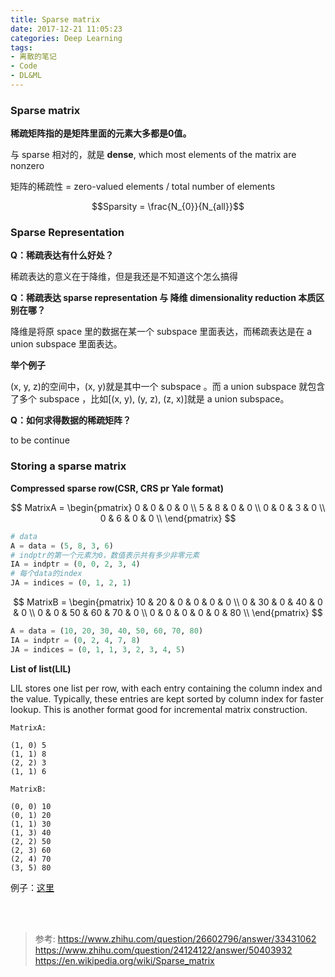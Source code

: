 ```yaml
---
title: Sparse matrix
date: 2017-12-21 11:05:23
categories: Deep Learning
tags:
- 离散的笔记
- Code
- DL&ML
---
```


### Sparse matrix

**稀疏矩阵指的是矩阵里面的元素大多都是0值。**

与 sparse 相对的，就是 **dense**, which most elements of the matrix are nonzero

矩阵的稀疏性 = zero-valued elements / total number of elements

$$Sparsity = \frac{N_{0}}{N_{all}}$$

### Sparse Representation

**Q：稀疏表达有什么好处？**

稀疏表达的意义在于降维，但是我还是不知道这个怎么搞得

**Q：稀疏表达 sparse representation 与 降维 dimensionality reduction 本质区别在哪？**

降维是将原 space 里的数据在某一个 subspace 里面表达，而稀疏表达是在 a union subspace 里面表达。

**举个例子**

(x, y, z)的空间中，(x, y)就是其中一个 subspace 。而 a union subspace 就包含了多个 subspace ，比如[(x, y), (y, z), (z, x)]就是 a union subspace。

**Q：如何求得数据的稀疏矩阵？**

to be continue

### Storing a sparse matrix

**Compressed sparse row(CSR, CRS pr Yale format)**

$$
MatrixA =
\begin{pmatrix}
  0 & 0 & 0 & 0 \\
  5 & 8 & 0 & 0 \\
  0 & 0 & 3 & 0 \\
  0 & 6 & 0 & 0 \\
\end{pmatrix}
$$

```python
# data
A = data = (5, 8, 3, 6)
# indptr的第一个元素为0，数值表示共有多少非零元素
IA = indptr = (0, 0, 2, 3, 4)
# 每个data的index
JA = indices = (0, 1, 2, 1)
```

$$
MatrixB =
\begin{pmatrix}
  10 & 20 & 0 & 0 & 0 & 0 \\
  0 & 30 & 0 & 40 & 0 & 0 \\
  0 & 0 & 50 & 60 & 70 & 0 \\
  0 & 0 & 0 & 0 & 0 & 80 \\
\end{pmatrix}
$$

```python
A = data = (10, 20, 30, 40, 50, 60, 70, 80)
IA = indptr = (0, 2, 4, 7, 8)
JA = indices = (0, 1, 1, 3, 2, 3, 4, 5)
```

**List of list(LIL)**

LIL stores one list per row, with each entry containing the column index and the value. Typically, these entries are kept sorted by column index for faster lookup. This is another format good for incremental matrix construction.

```
MatrixA:

(1, 0) 5
(1, 1) 8
(2, 2) 3
(1, 1) 6

MatrixB:

(0, 0) 10
(0, 1) 20
(1, 1) 30
(1, 3) 40
(2, 2) 50
(2, 3) 60
(2, 4) 70
(3, 5) 80
```

例子：[这里](https://en.wikipedia.org/wiki/Sparse_matrix#Compressed_sparse_row_.28CSR.2C_CRS_or_Yale_format.29)

<br />
<br />

>参考:
https://www.zhihu.com/question/26602796/answer/33431062
https://www.zhihu.com/question/24124122/answer/50403932
https://en.wikipedia.org/wiki/Sparse_matrix
